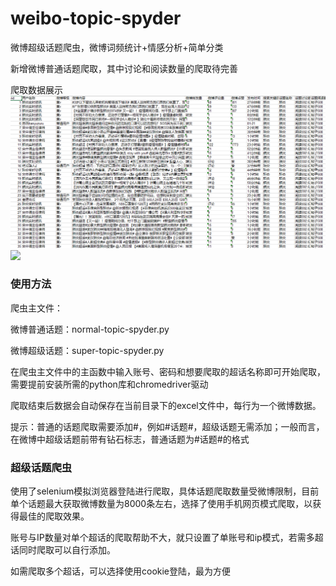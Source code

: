 # weibo-topic-spyder
微博超级话题爬虫，微博词频统计+情感分析+简单分类

新增微博普通话题爬取，其中讨论和阅读数量的爬取待完善


爬取数据展示
![](img/fy.png)
![](img/weibo.png)

### 使用方法
爬虫主文件：

微博普通话题：normal-topic-spyder.py

微博超级话题：super-topic-spyder.py

在爬虫主文件中的主函数中输入账号、密码和想要爬取的超话名称即可开始爬取，需要提前安装所需的python库和chromedriver驱动

爬取结束后数据会自动保存在当前目录下的excel文件中，每行为一个微博数据。

提示：普通的话题爬取需要添加#，例如#话题#，超级话题无需添加；一般而言，在微博中超级话题前带有钻石标志，普通话题为#话题#的格式

### 超级话题爬虫

使用了selenium模拟浏览器登陆进行爬取，具体话题爬取数量受微博限制，目前单个话题最大获取微博数量为8000条左右，选择了使用手机网页模式爬取，以获得最佳的爬取效果。

账号与IP数量对单个超话的爬取帮助不大，就只设置了单账号和ip模式，若需多超话同时爬取可以自行添加。

如需爬取多个超话，可以选择使用cookie登陆，最为方便
